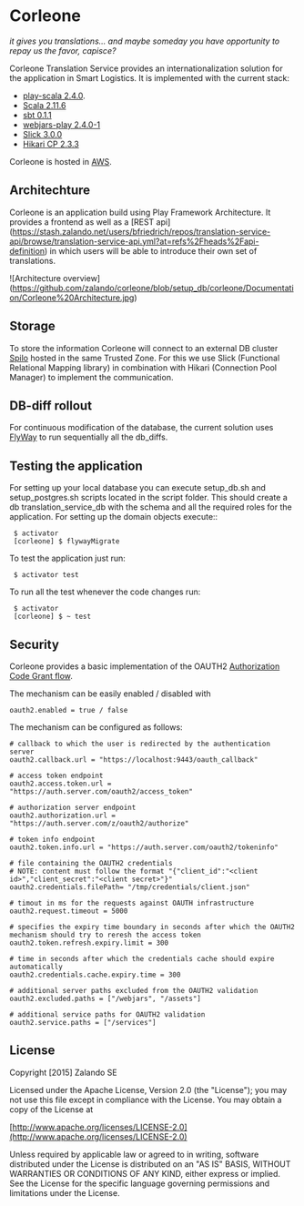 # Corleone

*it gives you translations… and maybe someday you have opportunity to repay us the favor, capisce?*

Corleone Translation Service provides an internationalization solution for the application in Smart Logistics. It is
implemented with the current stack:
- [play-scala 2.4.0](https://www.playframework.com/).
- [Scala 2.11.6](http://www.scala-lang.org/)
- [sbt 0.1.1](http://www.scala-sbt.org/)
- [webjars-play 2.4.0-1](http://www.webjars.org/documentation)
- [Slick 3.0.0](http://slick.typesafe.com/doc/3.0.0/)
- [Hikari CP 2.3.3](https://github.com/brettwooldridge/HikariCP)

Corleone is hosted in [AWS](http://aws.amazon.com/).

## Architechture

Corleone is an application build using Play Framework Architecture. It provides a frontend as well as a [REST api]
(https://stash.zalando.net/users/bfriedrich/repos/translation-service-api/browse/translation-service-api.yml?at=refs%2Fheads%2Fapi-definition)
in which users will be able to introduce their own set of translations.

![Architecture overview] (https://github.com/zalando/corleone/blob/setup_db/corleone/Documentation/Corleone%20Architecture.jpg)

## Storage

To store the information Corleone will connect to an external DB cluster [Spilo](http://spilo.readthedocs.org/en/latest/)
hosted in the same Trusted Zone. For this we use Slick (Functional Relational Mapping library) in combination with
Hikari (Connection Pool Manager) to implement the communication.

## DB-diff rollout

For continuous modification of the database, the current solution uses [FlyWay](http://flywaydb.org) to run sequentially all the db_diffs.

## Testing the application

For setting up your local database you can execute setup_db.sh and setup_postgres.sh scripts located in the script folder.
This should create a db translation_service_db with the schema and all the required roles for the application.
For setting up the domain objects execute::

     $ activator
     [corleone] $ flywayMigrate

To test the application just run:

     $ activator test

To run all the test whenever the code changes run:

     $ activator
     [corleone] $ ~ test

## Security

Corleone provides a basic implementation of the OAUTH2 [Authorization Code Grant flow]( http://tools.ietf.org/html/rfc6749#section-4.1.3).

The mechanism can be easily enabled / disabled with 

    oauth2.enabled = true / false

The mechanism can be configured as follows:
    
    # callback to which the user is redirected by the authentication server
    oauth2.callback.url = "https://localhost:9443/oauth_callback"
  
    # access token endpoint
    oauth2.access.token.url = "https://auth.server.com/oauth2/access_token"

    # authorization server endpoint
    oauth2.authorization.url = "https://auth.server.com/z/oauth2/authorize"

    # token info endpoint
    oauth2.token.info.url = "https://auth.server.com/oauth2/tokeninfo"

    # file containing the OAUTH2 credentials
    # NOTE: content must follow the format "{"client_id":"<client id>","client_secret":"<client secret>"}"
    oauth2.credentials.filePath= "/tmp/credentials/client.json"

    # timout in ms for the requests against OAUTH infrastructure
    oauth2.request.timeout = 5000

    # specifies the expiry time boundary in seconds after which the OAUTH2 mechanism should try to reresh the access token
    oauth2.token.refresh.expiry.limit = 300

    # time in seconds after which the credentials cache should expire automatically
    oauth2.credentials.cache.expiry.time = 300

    # additional server paths excluded from the OAUTH2 validation
    oauth2.excluded.paths = ["/webjars", "/assets"]

    # additional service paths for OAUTH2 validation
    oauth2.service.paths = ["/services"]


## License

Copyright [2015] Zalando SE

Licensed under the Apache License, Version 2.0 (the "License");
you may not use this file except in compliance with the License.
You may obtain a copy of the License at

[http://www.apache.org/licenses/LICENSE-2.0](http://www.apache.org/licenses/LICENSE-2.0)

Unless required by applicable law or agreed to in writing, software
distributed under the License is distributed on an "AS IS" BASIS,
WITHOUT WARRANTIES OR CONDITIONS OF ANY KIND, either express or implied.
See the License for the specific language governing permissions and
limitations under the License.

